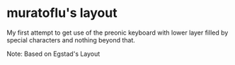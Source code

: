 # muratoflu's layout

My first attempt to get use of the preonic keyboard with lower layer filled by special characters and nothing beyond that.

Note: Based on Egstad's Layout
